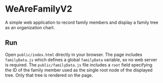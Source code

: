 # WeAreFamilyV2

A simple web application to record family members and display a family tree as
an organization chart.

## Run

Open `public/index.html` directly in your browser. The page includes
`familyData.js` which defines a global `familyData` variable, so no web server is required.
The `public/familyData.js` file includes a `root` field specifying the ID of the
family member used as the single root node of the displayed tree. Only that
tree is rendered on the page.

